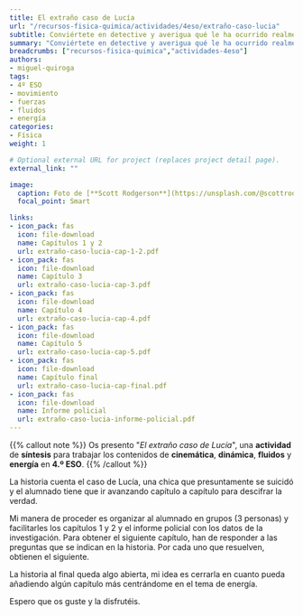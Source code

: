 ```yaml
---
title: El extraño caso de Lucía
url: "/recursos-fisica-quimica/actividades/4eso/extraño-caso-lucia"
subtitle: Conviértete en detective y averigua qué le ha ocurrido realmente a Lucía
summary: "Conviértete en detective y averigua qué le ha ocurrido realmente a Lucía."
breadcrumbs: ["recursos-fisica-quimica","actividades-4eso"]
authors:
- miguel-quiroga
tags:
- 4º ESO
- movimiento
- fuerzas
- fluidos
- energía
categories:
- Física
weight: 1

# Optional external URL for project (replaces project detail page).
external_link: ""

image:
  caption: Foto de [**Scott Rodgerson**](https://unsplash.com/@scottrodgerson) en [Unsplash](https://unsplash.com)
  focal_point: Smart

links:
- icon_pack: fas
  icon: file-download
  name: Capítulos 1 y 2
  url: extraño-caso-lucia-cap-1-2.pdf
- icon_pack: fas
  icon: file-download
  name: Capítulo 3
  url: extraño-caso-lucia-cap-3.pdf
- icon_pack: fas
  icon: file-download
  name: Capítulo 4
  url: extraño-caso-lucia-cap-4.pdf
- icon_pack: fas
  icon: file-download
  name: Capítulo 5
  url: extraño-caso-lucia-cap-5.pdf
- icon_pack: fas
  icon: file-download
  name: Capítulo final
  url: extraño-caso-lucia-cap-final.pdf
- icon_pack: fas
  icon: file-download
  name: Informe policial
  url: extraño-caso-lucia-informe-policial.pdf
---
```


{{% callout note %}}
Os presento "*El extraño caso de Lucía*", una **actividad** de **síntesis** para trabajar los contenidos de **cinemática**, **dinámica**, **fluidos** y **energía** en **4.º ESO**.
{{% /callout %}}

La historia cuenta el caso de Lucía, una chica que presuntamente se suicidó y el alumnado tiene que ir avanzando capítulo a capítulo para descifrar la verdad.

Mi manera de proceder es organizar al alumnado en grupos (3 personas) y facilitarles los capítulos 1 y 2 y el informe policial con los datos de la investigación. Para obtener el siguiente capítulo, han de responder a las preguntas que se indican en la historia. Por cada uno que resuelven, obtienen el siguiente.

La historia al final queda algo abierta, mi idea es cerrarla en cuanto pueda añadiendo algún capítulo más centrándome en el tema de energía.

Espero que os guste y la disfrutéis.
